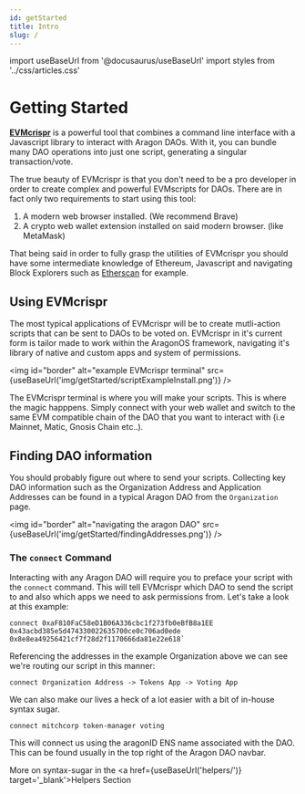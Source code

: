 ```yaml
---
id: getStarted
title: Intro
slug: /
---
```

import useBaseUrl from '@docusaurus/useBaseUrl'
import styles from '../css/articles.css'

# Getting Started

[**EVMcrispr**](https://evm-crispr.blossom.software/) is a powerful tool that combines a command line interface with a Javascript library to interact with Aragon DAOs. With it, you can bundle many DAO operations into just one script, generating a singular transaction/vote.

The true beauty of EVMcrispr is that you don't need to be a pro developer in order to create complex and powerful EVMscripts for DAOs. There are in fact only two requirements to start using this tool:

1. A modern web browser installed. (We recommend Brave)
2. A crypto web wallet extension installed on said modern browser. (like MetaMask)

That being said in order to fully grasp the utilities of EVMcrispr you should have some intermediate knowledge of Ethereum, Javascript and navigating Block Explorers such as [Etherscan](https://etherscan.io) for example.


## Using EVMcrispr

The most typical applications of EVMcrispr will be to create mutli-action scripts that can be sent to DAOs to be voted on. EVMcrispr in it's current form is tailor made to work within the AragonOS framework, navigating it's library of native and custom apps and system of permissions.


<img id="border" alt="example EVMcrispr terminal" src={useBaseUrl('img/getStarted/scriptExampleInstall.png')} />

The EVMcrispr terminal is where you will make your scripts. This is where the magic happpens. Simply connect with your web wallet and switch to the same EVM compatible chain of the DAO that you want to interact with (i.e Mainnet, Matic, Gnosis Chain etc..).

## Finding DAO information

You should probably figure out where to send your scripts. Collecting key DAO information such as the Organization Address and Application Addresses can be found in a typical Aragon DAO from the `Organization` page.

<img id="border" alt="navigating the aragon DAO" src={useBaseUrl('img/getStarted/findingAddresses.png')} />


### The `connect` Command

Interacting with any Aragon DAO will require you to preface your script with the `connect` command. This will tell EVMcrispr which DAO to send the script to and also which apps we need to ask permissions from. Let's take a look at this example:  

```
connect 0xaF810FaC58eD1B06A336cbc1f273fb0eBfB8a1EE 0x43acbd385e5d474330022635700ce0c706ad0ede 0x8e8ea49256421cf7f28d2f1170666da81e22e618`
```

Referencing the addresses in the example Organization above we can see we're routing our script in this manner:  

`connect Organization Address -> Tokens App -> Voting App`

 We can also make our lives a heck of a lot easier with a bit of in-house syntax sugar.

 `connect mitchcorp token-manager voting`

 This will connect us using the aragonID ENS name associated with the DAO. This can be found usually in the top right of the Aragon DAO navbar.

  More on syntax-sugar in the <a href={useBaseUrl('helpers/')} target='_blank'>Helpers Section</a>
